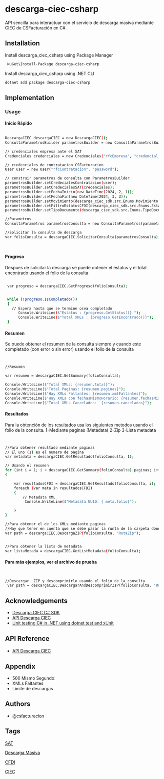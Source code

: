 # descarga-ciec-csharp

API sencilla para interactuar con el servicio de descarga masiva mediante CIEC de CSFacturación en C#.



## Installation

 Install descarga_ciec_csharp using Package Manager

```bash
 NuGet\Install-Package descarga-ciec-csharp
```

 Install descarga_ciec_csharp using .NET CLI

```bash
dotnet add package descarga-ciec-csharp
```
 ## Implementation

 ### Usage
 

 #### Inicio Rápido


```bash

DescargaCIEC descargaCIEC = new DescargaCIEC();
ConsultaParametrosBuilder parametrosBuilder = new ConsultaParametrosBuilder();

// credenciales empresa ante el SAT
Credenciales credenciales = new Credenciales("rfcEmpresa", "credencial_SAT");

// credenciales de contratacion CSFacturacion
User user = new User("rfcContratacion", "password");

// construir parametros de consulta con ParametrosBuilder
parametrosBuilder.setCredecialesContratacion(user);
parametrosBuilder.setCredecialesSAT(credenciales);
parametrosBuilder.setFechaInicio(new DateTime(2024, 2, 1));
parametrosBuilder.setFechaFin(new DateTime(2024, 3, 3));
parametrosBuilder.setMovimiento(descarga_ciec_sdk.src.Enums.Movimiento.TODAS);
parametrosBuilder.setFiltroEstatusCFDI(descarga_ciec_sdk.src.Enums.EstatusCFDI.TODOS);
parametrosBuilder.setTipoDocumento(descarga_ciec_sdk.src.Enums.TipoDocumento.CFDI);

//Parametros               
ConsultaParametros parametrosConsulta = new ConsultaParametros(parametrosBuilder);

//Solicitar la consulta de descarga
var folioConsulta = descargaCIEC.SolicitarConsulta(parametrosConsulta);




```


#### Progreso 

Despues de solicitar la descarga se puede obtener el estatus y el total encontrado usando el folio de la consulta

```bash

 var progreso = descargaCIEC.GetProgreso(folioConsulta);


 while (!progreso.IsCompletado())
 {
   // Espera hasta que se termine osea completado
      Console.WriteLine($"Estatus : {progreso.GetStatus()} ");
      Console.WriteLine($"Total XMLs : {progreso.GetEncontrado()}");
 }

```

#### Resumen 

Se puede obtener el resumen de la consulta siempre y cuando este completado (con error o sin error) usando el folio de la consulta

```bash


//Resumen

var resumen = descargaCIEC.GetSummary(folioConsulta);

Console.WriteLine($"Total XMLs: {resumen.total}");
Console.WriteLine($"Total Paginas: {resumen.paginas}");
Console.WriteLine($"Hay XMLs Faltantes: {resumen.xmlFaltantes}");
Console.WriteLine($"Hay XMLs con fechasMismoHorario: {resumen.fechasMismoHorario.Count}");
Console.WriteLine($"Total XMLs Cancelados:  {resumen.cancelados}");

```


#### Resultados 

Para la obtención de los resultados usa los siguientes metodos usando el folio de la consulta.
1-Mediante paginas (Metadata)
2-Zip
3-Lista metadata

```bash


//Para obtener resultado mediante paginas
// El uno (1) es el numero de pagina
var metadata = descargaCIEC.GetResultado(folioConsulta, 1);

// Usando el resumen
for (int i = 1; i < descargaCIEC.GetSummary(folioConsulta).paginas; i++)
{

    var resultadosCFDI = descargaCIEC.GetResultado(folioConsulta, i);
    foreach (var meta in resultadosCFDI)
    {
        // Metadata XML
         Console.WriteLine($"Metadata UUID: { meta.folio}");

    }
}

//Para obtener el de los XMLs mediante paginas
//Hay que tener en cuenta que se debe pasar la runta de la carpeta donde se guardara el ZIP
var path = descargaCIEC.DescargaZIP(folioConsulta, "RutaZip");


//Para obtener la lista de metadata 
var listaMetada = descargaCIEC.GetListMetadata(folioConsulta);

```

#### Para más ejemplos, ver el archivo de prueba
```bash


//Descargar  ZIP y descomprimirlo usando el folio de la consulta
 var path = descargaCIEC.DescargarAndDescomprimirZIP(folioConsulta, "RutaZip");

```




## Acknowledgements

 - [Descarga CIEC C# SDK](https://github.com/ConroeSoluciones/CSReporter-WS-CSharp)
 - [API Descarga CIEC](https://docs.csfacturacion.com/descarga-masiva/ciec/introduction/)
 - [Unit testing C# in .NET using dotnet test and xUnit](https://learn.microsoft.com/en-us/dotnet/core/testing/unit-testing-with-dotnet-test)


## API Reference

#### 
 - [API Descarga CIEC](https://docs.csfacturacion.com/descarga-masiva/ciec/introduction/)




## Appendix

- 500 Mismo Segundo: 
-  XMLs Faltantes
- Limite de descargas
## Authors

- [@csfacturacion](https://csfacturacion.com/)


## Tags

[SAT](https://cfdiau.sat.gob.mx/nidp/wsfed/ep?id=SATUPCFDiCon&sid=0&option=credential&sid=0)

[Descarga Masiva](https://cfdiau.sat.gob.mx/nidp/wsfed/ep?id=SATUPCFDiCon&sid=0&option=credential&sid=0)

[CFDI](https://cfdiau.sat.gob.mx/nidp/wsfed/ep?id=SATUPCFDiCon&sid=0&option=credential&sid=0)

[CIEC](https://cfdiau.sat.gob.mx/nidp/wsfed/ep?id=SATUPCFDiCon&sid=0&option=credential&sid=0)
